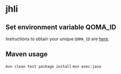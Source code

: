 # jhli

## Set environment variable QOMA_ID
Instructions to obtain your unique `QOMA_ID` are [here](https://qoma-license-server-for-hli.appspot.com/).

## Maven usage
`mvn clean test package install`
`mvn exec:java`

